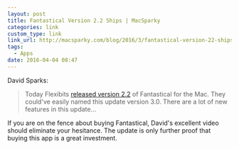 ```yaml
---
layout: post
title: Fantastical Version 2.2 Ships | MacSparky
categories: link
custom_type: link
link_url: http://macsparky.com/blog/2016/3/fantastical-version-22-ships
tags:
  - Apps
date: 2016-04-04 08:47
---
```

David Sparks:

> Today Flexibits [released version 2.2](http://flexibits.com/blog/2016/03/fantastical-2-2-for-mac-aka-the-massively-big-massively-awesome-update/) of Fantastical for the Mac. They could've easily named this update version 3.0. There are a lot of new features in this update…

If you are on the fence about buying Fantastical, David's excellent video should eliminate your hesitance. The update is only further proof that buying this app is a great investment.